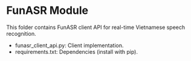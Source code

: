 # FunASR Module
This folder contains FunASR client API for real-time Vietnamese speech recognition.
- funasr_client_api.py: Client implementation.
- requirements.txt: Dependencies (install with pip).